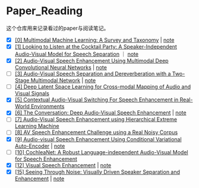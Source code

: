 # Paper_Reading

这个仓库用来记录看过的paper与阅读笔记。

- [x] [[0] Multimodal Machine Learning: A Survey and Taxonomy](https://arxiv.org/abs/1705.09406) | [note](./notes/note_0.md)
- [x] [[1] Looking to Listen at the Cocktail Party: A Speaker-Independent Audio-Visual Model for Speech Separation](https://arxiv.org/abs/1804.03619) ｜ [note](./notes/note_1.md)
- [x] [[2] Audio-Visual Speech Enhancement Using Multimodal Deep Convolutional Neural Networks](https://arxiv.org/abs/1703.10893) | [note](./notes/note_2.md)
- [ ] [[3] Audio-Visual Speech Separation and Dereverberation with a Two-Stage Multimodal Network](https://arxiv.org/abs/1909.07352) | [note](./notes/note_3.md)
- [ ] [[4] Deep Latent Space Learning for Cross-modal Mapping of Audio and Visual Signals](https://arxiv.org/abs/1909.08685)
- [x] [[5] Contextual Audio-Visual Switching For Speech Enhancement in Real-World Environments](https://arxiv.org/abs/1808.09825)
- [x] [[6] The Conversation: Deep Audio-Visual Speech Enhancement](https://arxiv.org/abs/1804.04121) | [note](./notes/note_6.md)
- [ ] [[7] Audio-Visual Speech Enhancement using Hierarchical Extreme Learning Machine](https://ieeexplore.ieee.org/document/8903105)
- [ ] [[8] AV Speech Enhancement Challenge using a Real Noisy Corpus](https://arxiv.org/abs/1910.00424)
- [x] [[9] Audio-visual Speech Enhancement Using Conditional Variational Auto-Encoder](https://arxiv.org/abs/1908.02590) | [note](./notes/note_9.md)
- [ ] [[10] CochleaNet: A Robust Language-independent Audio-Visual Model for Speech Enhancement](https://arxiv.org/abs/1909.10407)
- [x] [[12] Visual Speech Enhancement](https://arxiv.org/abs/1711.08789) | [note](./notes/note_12.md)
- [x] [[15] Seeing Through Noise: Visually Driven Speaker Separation and Enhancement](https://arxiv.org/abs/1708.06767) | [note](./notes/note_15.md)
